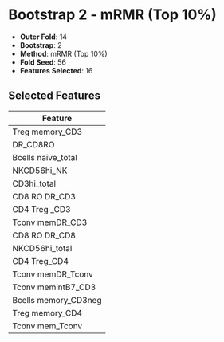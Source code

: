 # Bootstrap 2 - mRMR (Top 10%)

- **Outer Fold**: 14
- **Bootstrap**: 2
- **Method**: mRMR (Top 10%)
- **Fold Seed**: 56
- **Features Selected**: 16

## Selected Features

| Feature |
|---------|
| Treg memory_CD3 |
| DR_CD8RO |
| Bcells naive_total |
| NKCD56hi_NK |
| CD3hi_total |
| CD8 RO DR_CD3 |
| CD4 Treg _CD3 |
| Tconv memDR_CD3 |
| CD8 RO DR_CD8 |
| NKCD56hi_total |
| CD4 Treg_CD4 |
| Tconv memDR_Tconv |
| Tconv memintB7_CD3 |
| Bcells memory_CD3neg |
| Treg memory_CD4 |
| Tconv mem_Tconv |
